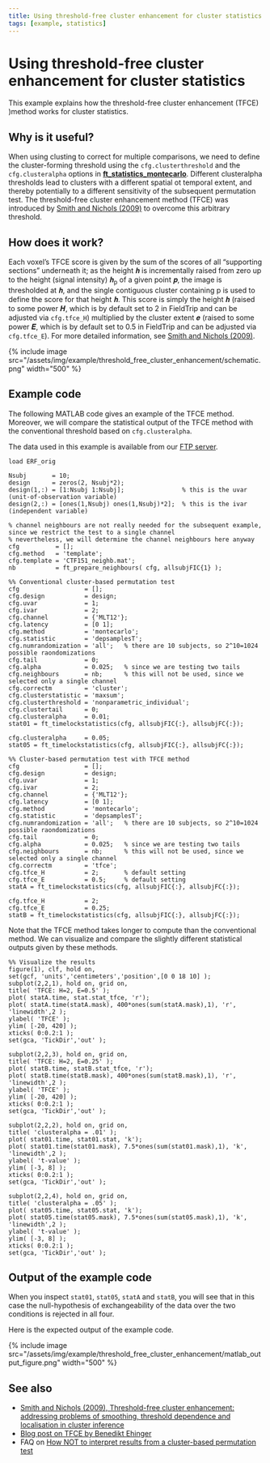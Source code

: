 ```yaml
---
title: Using threshold-free cluster enhancement for cluster statistics
tags: [example, statistics]
---
```


# Using threshold-free cluster enhancement for cluster statistics

This example explains how the threshold-free cluster enhancement (TFCE) )method works for cluster statistics.

## Why is it useful?

When using clusting to correct for multiple comparisons, we need to define the cluster-forming threshold using the `cfg.clusterthreshold` and the `cfg.clusteralpha` options in **[ft_statistics_montecarlo](https://github.com/fieldtrip/fieldtrip/blob/release/ft_statistics_montecarlo.m)**. Different clusteralpha thresholds lead to clusters with a different spatial ot temporal extent, and thereby potentially to a different sensitivity of the subsequent permutation test. The threshold-free cluster enhancement method (TFCE) was introduced by [Smith and Nichols (2009)](https://doi.org/10.1016/j.neuroimage.2008.03.061) to overcome this arbitrary threshold.

## How does it work?

Each voxel’s TFCE score is given by the sum of the scores of all “supporting sections” underneath it; as the height 𝒉 is incrementally raised from zero up to the height (signal intensity) 𝒉<sub>p</sub> of a given point 𝒑, the image is thresholded at 𝒉, and the single contiguous cluster containing p is used to define the score for that height 𝒉. This score is simply the height 𝒉 (raised to some power 𝑯, which is by default set to 2 in FieldTrip and can be adjusted via `cfg.tfce_H`) multiplied by the cluster extent 𝒆 (raised to some power 𝑬, which is by default set to 0.5 in FieldTrip and can be adjusted via `cfg.tfce_E`). For more detailed information, see [Smith and Nichols (2009)](https://doi.org/10.1016/j.neuroimage.2008.03.061).

{% include image src="/assets/img/example/threshold_free_cluster_enhancement/schematic.png" width="500" %}

## Example code

The following MATLAB code gives an example of the TFCE method. Moreover, we will compare the statistical output of the TFCE method with the conventional threshold based on `cfg.clusteralpha`.

The data used in this example is available from our [FTP server](ftp://ftp.fieldtriptoolbox.org/pub/fieldtrip/example/threshold_free_cluster_enhancement/).

```
load ERF_orig

Nsubj       = 10;
design      = zeros(2, Nsubj*2);
design(1,:) = [1:Nsubj 1:Nsubj];                % this is the uvar (unit-of-observation variable)
design(2,:) = [ones(1,Nsubj) ones(1,Nsubj)*2];  % this is the ivar (independent variable)

% channel neighbours are not really needed for the subsequent example, since we restrict the test to a single channel
% nevertheless, we will determine the channel neighbours here anyway
cfg          = [];
cfg.method   = 'template';
cfg.template = 'CTF151_neighb.mat';
nb           = ft_prepare_neighbours( cfg, allsubjFIC{1} );

%% Conventional cluster-based permutation test
cfg                  = [];
cfg.design           = design;
cfg.uvar             = 1;
cfg.ivar             = 2;
cfg.channel          = {'MLT12'};
cfg.latency          = [0 1];
cfg.method           = 'montecarlo';
cfg.statistic        = 'depsamplesT';
cfg.numrandomization = 'all';   % there are 10 subjects, so 2^10=1024 possible raondomizations
cfg.tail             = 0;
cfg.alpha            = 0.025;   % since we are testing two tails
cfg.neighbours       = nb;      % this will not be used, since we selected only a single channel
cfg.correctm         = 'cluster';
cfg.clusterstatistic = 'maxsum';
cfg.clusterthreshold = 'nonparametric_individual';
cfg.clustertail      = 0;
cfg.clusteralpha     = 0.01;
stat01 = ft_timelockstatistics(cfg, allsubjFIC{:}, allsubjFC{:});

cfg.clusteralpha     = 0.05;
stat05 = ft_timelockstatistics(cfg, allsubjFIC{:}, allsubjFC{:});

%% Cluster-based permutation test with TFCE method
cfg                  = [];
cfg.design           = design;
cfg.uvar             = 1;
cfg.ivar             = 2;
cfg.channel          = {'MLT12'};
cfg.latency          = [0 1];
cfg.method           = 'montecarlo';
cfg.statistic        = 'depsamplesT';
cfg.numrandomization = 'all';   % there are 10 subjects, so 2^10=1024 possible raondomizations
cfg.tail             = 0;
cfg.alpha            = 0.025;   % since we are testing two tails
cfg.neighbours       = nb;      % this will not be used, since we selected only a single channel
cfg.correctm         = 'tfce';
cfg.tfce_H           = 2;       % default setting
cfg.tfce_E           = 0.5;     % default setting
statA = ft_timelockstatistics(cfg, allsubjFIC{:}, allsubjFC{:});

cfg.tfce_H           = 2;
cfg.tfce_E           = 0.25;
statB = ft_timelockstatistics(cfg, allsubjFIC{:}, allsubjFC{:});
```

Note that the TFCE method takes longer to compute than the conventional method. We can visualize and compare the slightly different statistical outputs given by these methods.

```
%% Visualize the results
figure(1), clf, hold on,
set(gcf, 'units','centimeters','position',[0 0 18 10] );
subplot(2,2,1), hold on, grid on,
title( 'TFCE: H=2, E=0.5' );
plot( statA.time, stat.stat_tfce, 'r');
plot( statA.time(statA.mask), 400*ones(sum(statA.mask),1), 'r', 'linewidth',2 );
ylabel( 'TFCE' );
ylim( [-20, 420] );
xticks( 0:0.2:1 );
set(gca, 'TickDir','out' );

subplot(2,2,3), hold on, grid on,
title( 'TFCE: H=2, E=0.25' );
plot( statB.time, statB.stat_tfce, 'r');
plot( statB.time(statB.mask), 400*ones(sum(statB.mask),1), 'r', 'linewidth',2 );
ylabel( 'TFCE' );
ylim( [-20, 420] );
xticks( 0:0.2:1 );
set(gca, 'TickDir','out' );

subplot(2,2,2), hold on, grid on,
title( 'clusteralpha = .01' );
plot( stat01.time, stat01.stat, 'k');
plot( stat01.time(stat01.mask), 7.5*ones(sum(stat01.mask),1), 'k', 'linewidth',2 );
ylabel( 't-value' );
ylim( [-3, 8] );
xticks( 0:0.2:1 );
set(gca, 'TickDir','out' );

subplot(2,2,4), hold on, grid on,
title( 'clusteralpha = .05' );
plot( stat05.time, stat05.stat, 'k');
plot( stat05.time(stat05.mask), 7.5*ones(sum(stat05.mask),1), 'k', 'linewidth',2 );
ylabel( 't-value' );
ylim( [-3, 8] );
xticks( 0:0.2:1 );
set(gca, 'TickDir','out' );
```

## Output of the example code

When you inspect `stat01`, `stat05`, `statA` and `statB`, you will see that in this case the null-hypothesis of exchangeability of the data over the two conditions is rejected in all four.

Here is the expected output of the example code.

{% include image src="/assets/img/example/threshold_free_cluster_enhancement/matlab_output_figure.png" width="500" %}

## See also

- [Smith and Nichols (2009), Threshold-free cluster enhancement: addressing problems of smoothing, threshold dependence and localisation in cluster inference](https://doi.org/10.1016/j.neuroimage.2008.03.061)
- [Blog post on TFCE by Benedikt Ehinger](https://benediktehinger.de/blog/science/threshold-free-cluster-enhancement-explained/)
- FAQ on [How NOT to interpret results from a cluster-based permutation test](/faq/how_not_to_interpret_results_from_a_cluster-based_permutation_test)
